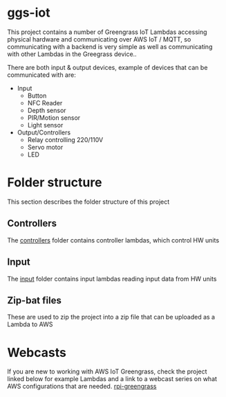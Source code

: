 # ggs-iot
This project contains a number of Greengrass IoT Lambdas accessing physical hardware and communicating over AWS IoT / MQTT, so communicating with a backend is very simple as well as communicating with other Lambdas in the Greegrass device..

There are both input & output devices, example of devices that can be communicated with are:
* Input
  * Button
  * NFC Reader
  * Depth sensor
  * PIR/Motion sensor
  * Light sensor
* Output/Controllers
  * Relay controlling 220/110V
  * Servo motor
  * LED

# Folder structure
This section describes the folder structure of this project

## Controllers
The [controllers](./controllers/README.md) folder contains controller lambdas, which control HW units

## Input
The [input](./input/README.md) folder contains input lambdas reading input data from HW units

## Zip-bat files
These are used to zip the project into a zip file that can be uploaded as a Lambda to AWS

# Webcasts
If you are new to working with AWS IoT Greengrass, check the project linked below for example Lambdas and a link to a webcast series on what AWS configurations that are needed. 
[rpi-greengrass](https://github.com/miman/rpi-greengrass)
